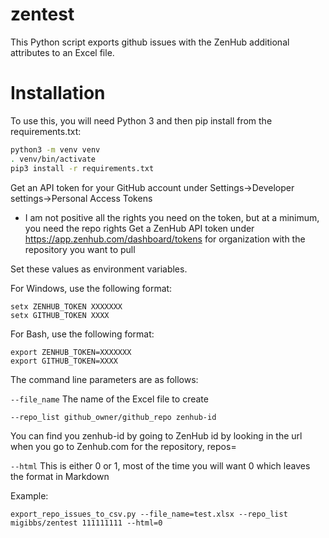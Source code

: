 # zentest
This Python script exports github issues with the ZenHub additional attributes to an Excel file.

# Installation
To use this, you will need Python 3 and then pip install from the requirements.txt:

```bash
python3 -m venv venv
. venv/bin/activate
pip3 install -r requirements.txt
```

Get an API token for your GitHub account under Settings->Developer settings->Personal Access Tokens
 - I am not positive all the rights you need on the token, but at a minimum, you need the repo rights
Get a ZenHub API token under https://app.zenhub.com/dashboard/tokens for organization with the repository you want to pull

Set these values as environment variables.

For Windows, use the following format:

```
setx ZENHUB_TOKEN XXXXXXX
setx GITHUB_TOKEN XXXX
```

For Bash, use the following format:

```
export ZENHUB_TOKEN=XXXXXXX
export GITHUB_TOKEN=XXXX
```

The command line parameters are as follows:

`--file_name` The name of the Excel file to create

`--repo_list github_owner/github_repo zenhub-id`

You can find you zenhub-id by going to ZenHub id by looking in the url when you go to Zenhub.com for the repository, repos=<zenhub-id>

`--html` This is either 0 or 1, most of the time you will want 0 which leaves the format in Markdown

Example:
```
export_repo_issues_to_csv.py --file_name=test.xlsx --repo_list migibbs/zentest 111111111 --html=0
```
